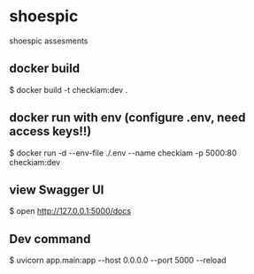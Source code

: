 # shoespic
shoespic assesments

## docker build
$ docker build -t checkiam:dev .

## docker run with env (configure .env, need access keys!!)
$ docker run -d --env-file ./.env --name checkiam -p 5000:80 checkiam:dev


## view Swagger UI
$ open http://127.0.0.1:5000/docs


## Dev command 
$ uvicorn app.main:app --host 0.0.0.0 --port 5000 --reload